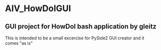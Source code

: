 # AIV_HowDoIGUI
GUI project for HowDoI bash application by gleitz
-----------------------
This is intended to be a small excercise for PySide2 GUI creator and it comes "as is"
